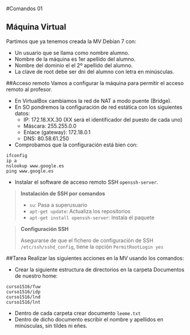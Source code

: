 
#Comandos 01

## Máquina Virtual
Partimos que ya tenemos creada la MV Debian 7 con:
* Un usuario que se llama como nombre alumno.
* Nombre de la máquina es 1er apellido del alumno.
* Nombre del dominio el el 2º apellido del alumno.
* La clave de root debe ser dni del alumno con letra en minúsculas.

##Acceso remoto
Vamos a configurar la máquina para permitir el acceso remoto al profesor.
* En VirtualBox cambiamos la red de NAT a modo puente (Bridge).
* En SO pondremos la configuración de red estática con los siguientes datos:
    * IP: 172.18.XX.30 (XX será el identificador del puesto de cada uno)
    * Máscara: 255.255.0.0
    * Enlace (gateway): 172.18.0.1
    * DNS: 80.58.61.250
* Comprobamos que la configuración está bien con:
```
ifconfig
ip a
nslookup www.google.es
ping www.google.es
```
* Instalar el software de acceso remoto SSH `openssh-server`.

> **Instalación de SSH por comandos**
>
> * `su`: Pasa a superusuario
> * `apt-get update`: Actualiza los repositorios
> * `apt-get install openssh-server`: Instala el paquete
>

> **Configuración SSH**
>
> Asegurarse de que el fichero de configuración de SSH `/etc/ssh/sshd_config`,
tiene la opción `PermitRootLogin yes`
>

##Tarea
Realizar las siguientes acciones en la MV usando los comandos:
* Crear la siguiente estructura de directorios en la carpeta Documentos de nuestro home:
```
curso1516/fuw
curso1516/idp
curso1516/lnd
curso1516/lnt
```
* Dentro de cada carpeta crear documento `leeme.txt`
* Dentro de dicho documento escribir el nombre y apellidos en minúsculas, sin tildes ni eñes.

